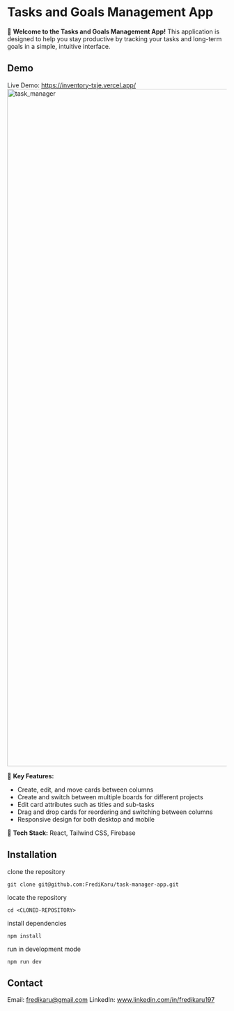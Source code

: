 # Tasks and Goals Management App

🚀 **Welcome to the Tasks and Goals Management App!** This application is designed to help you stay productive by tracking your tasks and long-term goals in a simple, intuitive interface.

## Demo
Live Demo: https://inventory-txje.vercel.app/
<img width="1551" alt="task_manager" src="https://github.com/user-attachments/assets/b8c4c9f0-f5cd-4779-8042-470be500964c">

📅 **Key Features:**
- Create, edit, and move cards between columns
- Create and switch between multiple boards for different projects
- Edit card attributes such as titles and sub-tasks
- Drag and drop cards for reordering and switching between columns
- Responsive design for both desktop and mobile

🔧 **Tech Stack:** React, Tailwind CSS, Firebase

## Installation
clone the repository
```
git clone git@github.com:FrediKaru/task-manager-app.git
```
locate the repository
```
cd <CLONED-REPOSITORY>
```
install dependencies
```
npm install
```
run in development mode
```
npm run dev
```

## Contact
Email: fredikaru@gmail.com
LinkedIn: www.linkedin.com/in/fredikaru197

